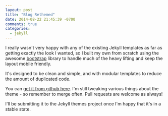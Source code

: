 ```yaml
---
layout: post
title: "Blog Rethemed"
date: 2014-08-22 21:45:39 -0700
comments: true
categories:
  - jekyll
---
```


I really wasn't very happy with any of the existing Jekyll templates as far as getting
exactly the look I wanted, so I built my own from scratch using the awesome
[bootstrap](http://getbootstrap.com) library to handle much of the heavy lifting and
keep the layout mobile friendly.

It's designed to be clean and simple, and with modular templates to reduce the amount
of duplicated code.

You can [get it from github here](https://github.com/scotte/jekyll-clean). I'm still
tweaking various things about the theme - so remember to merge often. Pull requests
are welcome as always!

I'll be submitting it to the Jekyll themes project once I'm happy that it's in a stable
state.

